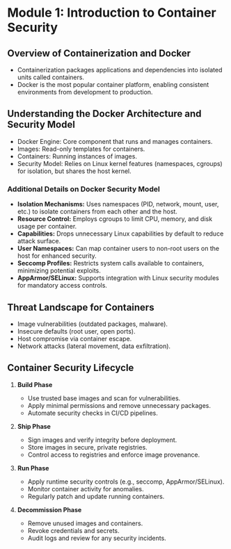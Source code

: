 # Module 1: Introduction to Container Security

## Overview of Containerization and Docker
- Containerization packages applications and dependencies into isolated units called containers.
- Docker is the most popular container platform, enabling consistent environments from development to production.

## Understanding the Docker Architecture and Security Model
- Docker Engine: Core component that runs and manages containers.
- Images: Read-only templates for containers.
- Containers: Running instances of images.
- Security Model: Relies on Linux kernel features (namespaces, cgroups) for isolation, but shares the host kernel.

### Additional Details on Docker Security Model
- **Isolation Mechanisms:** Uses namespaces (PID, network, mount, user, etc.) to isolate containers from each other and the host.
- **Resource Control:** Employs cgroups to limit CPU, memory, and disk usage per container.
- **Capabilities:** Drops unnecessary Linux capabilities by default to reduce attack surface.
- **User Namespaces:** Can map container users to non-root users on the host for enhanced security.
- **Seccomp Profiles:** Restricts system calls available to containers, minimizing potential exploits.
- **AppArmor/SELinux:** Supports integration with Linux security modules for mandatory access controls.

## Threat Landscape for Containers
- Image vulnerabilities (outdated packages, malware).
- Insecure defaults (root user, open ports).
- Host compromise via container escape.
- Network attacks (lateral movement, data exfiltration).

## Container Security Lifecycle

1. **Build Phase**
    - Use trusted base images and scan for vulnerabilities.
    - Apply minimal permissions and remove unnecessary packages.
    - Automate security checks in CI/CD pipelines.

2. **Ship Phase**
    - Sign images and verify integrity before deployment.
    - Store images in secure, private registries.
    - Control access to registries and enforce image provenance.

3. **Run Phase**
    - Apply runtime security controls (e.g., seccomp, AppArmor/SELinux).
    - Monitor container activity for anomalies.
    - Regularly patch and update running containers.

4. **Decommission Phase**
    - Remove unused images and containers.
    - Revoke credentials and secrets.
    - Audit logs and review for any security incidents.
